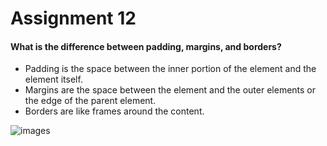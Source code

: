 # Assignment 12

#### What is the difference between padding, margins, and borders?
- Padding is the space between the inner portion of the element and the element itself.
- Margins are the space between the element and the outer elements or the edge of the parent element.
- Borders are like frames around the content.

![images](images/ScreenShot-Assignment-11.png)
